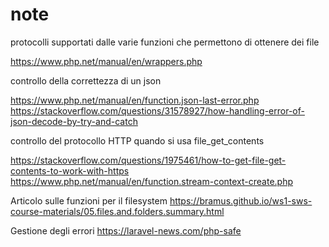# note

protocolli supportati dalle varie funzioni che permettono di ottenere dei file

https://www.php.net/manual/en/wrappers.php

controllo della correttezza di un json

https://www.php.net/manual/en/function.json-last-error.php
https://stackoverflow.com/questions/31578927/how-handling-error-of-json-decode-by-try-and-catch


controllo del protocollo HTTP quando si usa file_get_contents

https://stackoverflow.com/questions/1975461/how-to-get-file-get-contents-to-work-with-https
https://www.php.net/manual/en/function.stream-context-create.php


Articolo sulle funzioni per il filesystem
https://bramus.github.io/ws1-sws-course-materials/05.files.and.folders.summary.html

Gestione degli errori
https://laravel-news.com/php-safe
